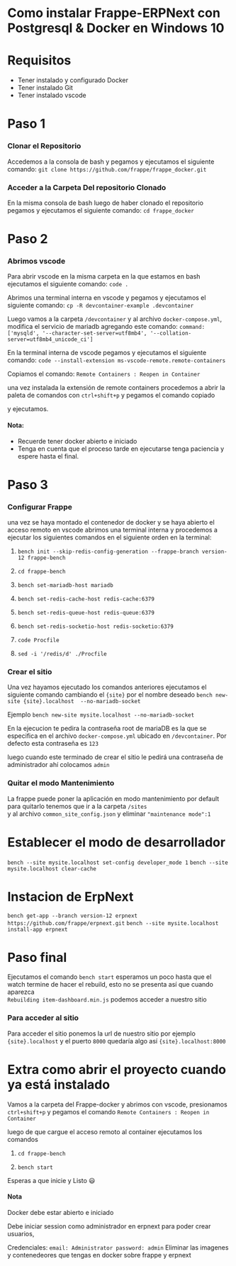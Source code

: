 # Como instalar Frappe-ERPNext con Postgresql & Docker en Windows 10  

  

# Requisitos 
- Tener instalado y configurado Docker 
- Tener instalado Git 
- Tener instalado vscode 

# Paso 1 

  

### Clonar el Repositorio 
Accedemos a la consola de bash y pegamos y ejecutamos el siguiente comando: `git clone https://github.com/frappe/frappe_docker.git` 

  

### Acceder a la Carpeta Del repositorio Clonado 
En la misma consola de bash luego de haber clonado el repositorio pegamos y ejecutamos el siguiente comando: `cd frappe_docker` 

  

# Paso 2 

### Abrimos vscode 

Para abrir vscode en la misma carpeta en la que estamos en bash ejecutamos el siguiente comando: `code .` 

Abrimos una terminal interna en vscode y pegamos y ejecutamos el siguiente comando: `cp -R devcontainer-example .devcontainer` 

Luego vamos a la carpeta `/devcontainer` y al archivo `docker-compose.yml`, modifica el servicio de mariadb 
 agregando este comando: `command: ['mysqld', '--character-set-server=utf8mb4', '--collation-server=utf8mb4_unicode_ci']`


En la terminal interna de vscode pegamos y ejecutamos el siguiente comando: `code --install-extension ms-vscode-remote.remote-containers` 

Copiamos el comando: `Remote Containers : Reopen in Container` 

una vez instalada la extensión de remote containers procedemos a abrir la paleta de comandos con `ctrl+shift+p` y pegamos el comando copiado 

y ejecutamos. 

#### Nota:  

* Recuerde tener docker abierto e iniciado 
* Tenga en cuenta que el proceso tarde en ejecutarse tenga paciencia y espere hasta el final. 

# Paso 3 

### Configurar Frappe 
una vez se haya montado el contenedor de docker y se haya abierto el acceso remoto en vscode 
abrimos una terminal interna y procedemos a ejecutar los siguientes comandos en el siguiente orden en la terminal: 

1. `bench init --skip-redis-config-generation --frappe-branch version-12 frappe-bench` 

2. `cd frappe-bench` 

3. `bench set-mariadb-host mariadb` 

4. `bench set-redis-cache-host redis-cache:6379` 

5. `bench set-redis-queue-host redis-queue:6379` 

6. `bench set-redis-socketio-host redis-socketio:6379` 

7. `code Procfile` 

8. `sed -i '/redis/d' ./Procfile` 

### Crear el sitio 

Una vez hayamos ejecutado los comandos anteriores ejecutamos el siguiente comando cambiando el `{site}` por el nombre deseado 
`bench new-site {site}.localhost  --no-mariadb-socket` 

Ejemplo 
`bench new-site mysite.localhost --no-mariadb-socket` 

En la ejecucion te pedira la contraseña root de mariaDB es la que se especifica en el archivo `docker-compose.yml` ubicado en `/devcontainer`.
Por defecto esta  contraseña es `123`

luego cuando este terminado de crear el sitio le pedirá una contraseña de administrador 
ahí colocamos `admin` 

  

### Quitar el modo Mantenimiento 
La frappe puede poner la aplicación en modo mantenimiento por default para quitarlo tenemos que ir a la carpeta `/sites`  
y al archivo `common_site_config.json` y eliminar `"maintenance mode":1` 

# Establecer el modo de desarrollador
`bench --site mysite.localhost set-config developer_mode 1`
`bench --site mysite.localhost clear-cache`

# Instacion de ErpNext
`bench get-app --branch version-12 erpnext https://github.com/frappe/erpnext.git`
`bench --site mysite.localhost install-app erpnext`

# Paso final 
Ejecutamos el comando `bench start` esperamos un poco hasta que el watch termine de hacer el rebuild, esto no se presenta así que cuando aparezca  
`Rebuilding item-dashboard.min.js` podemos acceder a nuestro sitio 

### Para acceder al sitio 
Para acceder el sitio ponemos la url de nuestro sitio por ejemplo `{site}.localhost` y el puerto `8000` 
quedaría algo así `{site}.localhost:8000` 

# Extra como abrir el proyecto cuando ya está instalado 

Vamos a la carpeta del Frappe-docker y abrimos con vscode, presionamos `ctrl+shift+p` y pegamos el comando `Remote Containers : Reopen in Container` 

luego de que cargue el acceso remoto al container ejecutamos los comandos 

1. `cd frappe-bench` 

2. `bench start`  

Esperas a que inicie y Listo :smiley: 

#### Nota 

Docker debe estar abierto e iniciado

Debe iniciar session como administrador en erpnext para poder crear usuarios,

Credenciales:
`
email: Administrator
password: admin
`
Eliminar las imagenes y contenedeores que tengas en docker sobre frappe y erpnext
